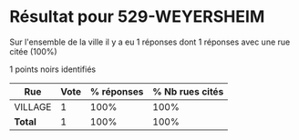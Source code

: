 # Résultat pour 529-WEYERSHEIM

Sur l'ensemble de la ville il y a eu 1 réponses dont 1 réponses avec une rue citée (100%)

1 points noirs identifiés

| Rue | Vote | % réponses | % Nb rues cités|
|-----|------|------------|----------------|
| VILLAGE | 1 | 100% | 100%|
| **Total** | 1 | 100% | 100%|
